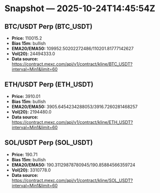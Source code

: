 # Snapshot — 2025-10-24T14:45:54Z

## BTC/USDT Perp (BTC_USDT)
- **Price:** 110015.2
- **Bias 15m:** bullish
- **EMA20/EMA50:** 109952.50202272486/110201.81777142627
- **Vol(20):** 24494333.0
- **Data source:** https://contract.mexc.com/api/v1/contract/kline/BTC_USDT?interval=Min1&limit=60

## ETH/USDT Perp (ETH_USDT)
- **Price:** 3910.01
- **Bias 15m:** bullish
- **EMA20/EMA50:** 3905.6454234288053/3916.7260281468257
- **Vol(20):** 2194480.0
- **Data source:** https://contract.mexc.com/api/v1/contract/kline/ETH_USDT?interval=Min1&limit=60

## SOL/USDT Perp (SOL_USDT)
- **Price:** 190.71
- **Bias 15m:** bullish
- **EMA20/EMA50:** 190.31129878780945/190.85884566359724
- **Vol(20):** 3310778.0
- **Data source:** https://contract.mexc.com/api/v1/contract/kline/SOL_USDT?interval=Min1&limit=60
